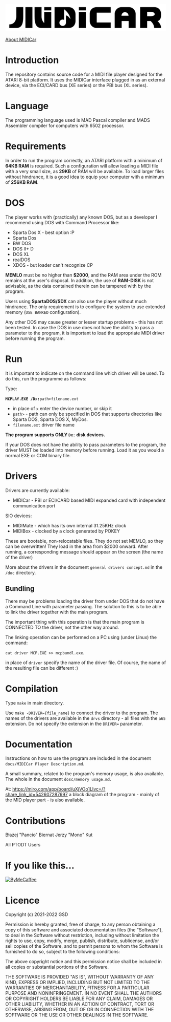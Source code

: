 ![MIDICar logo](/doc/MIDICar%20Logo.png)

[About MIDICar](https://github.com/GSoftwareDevelopment/MIDICar-Player)

# Introduction

The repository contains source code for a MIDI file player designed for the ATARI 8-bit platform.
It uses the MIDICar interface plugged in as an external device, via the ECI/CARD bus (XE series) or the PBI bus (XL series).

# Language

The programming language used is MAD Pascal compiler and MADS Assembler compiler for computers with 6502 processor.

# Requirements

In order to run the program correctly, an ATARI platform with a minimum of **64KB RAM** is required. Such a configuration will allow loading a MIDI file with a very small size, as **29KB** of RAM will be available. To load larger files without hindrance, it is a good idea to equip your computer with a minimum of **256KB RAM**.

# DOS

The player works with (practically) any known DOS, but as a developer I recommend using DOS  with Command Processor like:

- Sparta Dos X - best option :P
- Sparta Dos
- BW DOS
- DOS II+ D
- DOS XL
- realDOS
- XDOS - but loader can't recognize CP

**MEMLO** must be no higher than **$2000**, and the RAM area under the ROM remains at the user's disposal.
In addition, the use of **RAM-DISK** is not advisable, as the data contained therein can be tampered with by the program.

Users using **SpartaDOS/SDX** can also use the player without much hindrance. The only requirement is to configure the system to use extended memory (`USE BANKED` configuration).

Any other DOS may cause greater or lesser startup problems - this has not been tested.
In case the DOS in use does not have the ability to pass a parameter to the program, it is important to load the appropriate MIDI driver before running the program.

# Run

It is important to indicate on the command line which driver will be used. To do this, run the programme as follows:

Type:

**`MCPLAY.EXE /D`**`x`**`:`**`path>filename.ext`

- in place of `x` enter the device number, or skip it
- `path>` - path can only be specified in DOS that supports directories like Sparta DOS, Sparta DOS X, MyDos.
- `filename.ext` driver file name

**The program supports ONLY `Dx:` disk devices.**

If your DOS does not have the ability to pass parameters to the program, the driver MUST be loaded into memory before running. Load it as you would a normal EXE or COM binary file.

# Drivers

Drivers are currently available:

- MIDICar - PBI or ECI/CARD based MIDI expanded card with independent communication port

SIO devices:

- MIDIMate - which has its own internal 31.25KHz clock
- MIDIBox - clocked by a clock generated by POKEY

These are bootable, non-relocatable files. They do not set MEMLO, so they can be overwritten!
They load in the area from $2000 onward. After running, a corresponding message should appear on the screen (the name of the driver)

More about the drivers in the document `general drivers concept.md` in the `/doc` directory.

## Bundling

There may be problems loading the driver from under DOS that do not have a Command Line with parameter passing. The solution to this is to be able to link the driver together with the main program.

The important thing with this operation is that the main program is CONNECTED TO the driver, not the other way around.

The linking operation can be performed on a PC using (under Linux) the command:

`cat driver MCP.EXE >> mcpbundl.exe`.

in place of `driver` specify the name of the driver file. Of course, the name of the resulting file can be different :)

# Compilation

Type `make` in main directory.

Use `make -DRIVER={file_name}` to connect the driver to the program.
The names of the drivers are available in the `drvs` directory - all files with the `a65` extension.
Do not specify the extension in the `DRIVER=` parameter.

# Documentation

Instructions on how to use the program are included in the document `docs/MIDICar Player Description.md`.

A small summary, related to the program's memory usage, is also available. The whole in the document `dosc/memory usage.md`.

At: https://miro.com/app/board/uXjVOo1LIvc=/?share_link_id=542607287697 a block diagram of the program - mainly of the MID player part - is also available.

# Contributions

Błażej "Pancio" Biernat
Jerzy "Mono" Kut

All PTODT Users

# If you like this...

[![ByMeCaffee](../../../GSoftwareDevelopment/raw/main/bmc.png)](https://www.buymeacoffee.com/PeBe)

# Licence

Copyright (c) 2021-2022 GSD

Permission is hereby granted, free of charge, to any person obtaining a copy
of this software and associated documentation files (the "Software"), to deal
in the Software without restriction, including without limitation the rights
to use, copy, modify, merge, publish, distribute, sublicense, and/or sell
copies of the Software, and to permit persons to whom the Software is
furnished to do so, subject to the following conditions:

The above copyright notice and this permission notice shall be included in all
copies or substantial portions of the Software.

THE SOFTWARE IS PROVIDED "AS IS", WITHOUT WARRANTY OF ANY KIND, EXPRESS OR
IMPLIED, INCLUDING BUT NOT LIMITED TO THE WARRANTIES OF MERCHANTABILITY,
FITNESS FOR A PARTICULAR PURPOSE AND NONINFRINGEMENT. IN NO EVENT SHALL THE
AUTHORS OR COPYRIGHT HOLDERS BE LIABLE FOR ANY CLAIM, DAMAGES OR OTHER
LIABILITY, WHETHER IN AN ACTION OF CONTRACT, TORT OR OTHERWISE, ARISING FROM,
OUT OF OR IN CONNECTION WITH THE SOFTWARE OR THE USE OR OTHER DEALINGS IN THE
SOFTWARE.